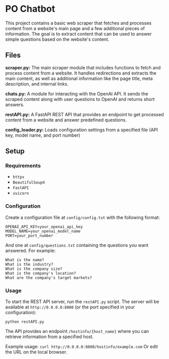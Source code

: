 # PO Chatbot
This project contains a basic web scraper that fetches and processes content from a website's main page and a few additional pieces of information. The goal is to extract content that can be used to answer simple questions based on the website's content.

## Files
**scraper.py:** The main scraper module that includes functions to fetch and process content from a website. It handles redirections and extracts the main content, as well as additional information like the page title, meta description, and internal links.

**chats.py:** A module for interacting with the OpenAI API. It sends the scraped content along with user questions to OpenAI and returns short answers.

**restAPI.py:** A FastAPI REST API that provides an endpoint to get processed content from a website and answer predefined questions.

**config_loader.py:** Loads configuration settings from a specified file (API key, model name, and port number)

## Setup
### Requirements
- `httpx`
- `BeautifulSoup4`
- `FastAPI`
- `uvicorn`

### Configuration
Create a configuration file at `config/config.txt` with the following format:
```
OPENAI_API_KEY=your_openai_api_key
MODEL_NAME=your_openai_model_name
PORT=your_port_number
```
And one at `config/questions.txt` containing the questions you want answered. 
For example:
```
What is the name?
What is the industry?
What is the company size?
What is the company's location?
What are the company's target markets?
```

### Usage
To start the REST API server, run the `restAPI.py` script. The server will be available at `http://0.0.0.0:8000` (or the port specified in your configuration):
```
python restAPI.py
```
The API provides an endpoint `/hostinfo/{host_name}` where you can retrieve information from a specified host.

Example usage:
`curl http://0.0.0.0:8000/hostinfo/example.com`
Or edit the URL on the local browser.
